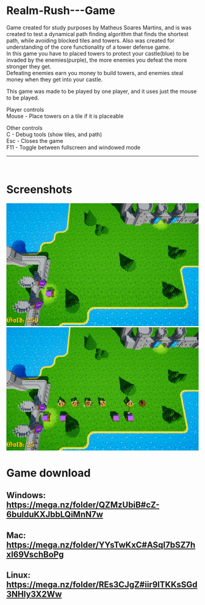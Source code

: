 <!-- GAME PROJECT TITLE -->
# Realm-Rush---Game
Game created for study purposes by Matheus Soares Martins, and is was created to test a dynamical path finding algorithm that finds the shortest path,
while avoiding blocked tiles and towers. Also was created for understanding of the core functionality of a tower defense game.<br>
In this game you have to  placed towers to protect your castle(blue) to be invaded by the enemies(purple), the more enemies you defeat the more stronger
they get.<br>
Defeating enemies earn you money to build towers, and enemies steal money when they get into your castle.
<br>

This game was made to be played by one player, and it uses just the mouse to be played.
<br>

Player controls<br>
Mouse - Place towers on a tile if it is placeable<br>

Other controls<br>
C - Debug tools (show tiles, and path)<br>
Esc - Closes the game<br>
F11 - Toggle between fullscreen and windowed mode<br>
******************************************************************************

<br>

# Screenshots
<!-- GAME PROJECT IMAGES -->
![Preview1](./Images/gameAction.png)
![Preview2](./Images/gameAction2.png)

# <!-- GAME PROJECT BUILDS -->
# Game download<br>
## Windows:<br>https://mega.nz/folder/QZMzUbiB#cZ-6bulduKXJbbLQiMnN7w
## Mac:<br>https://mega.nz/folder/YYsTwKxC#ASqI7bSZ7hxI69VschBoPg
## Linux:<br>https://mega.nz/folder/REs3CJgZ#iir9lTKKsSGd3NHly3X2Ww
